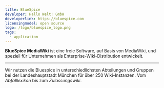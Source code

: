 ```yaml
---
title: BlueSpice
developer: Hallo Welt! GmbH
developerlink: https://bluespice.com
licensingmodel: open source
logo: /logo/bluespice_logo.png
tags:
  - application
---
```


**BlueSpice MediaWiki** ist eine freie Software, auf Basis von MediaWiki, und speziell für Unternehmen als Enterprise-Wiki-Distribution entwickelt.

---

Wir nutzen die Bluespice in unterschiedlichsten Abteilungen und Gruppen bei der Landeshauptstadt München für über 250 Wiki-Instanzen.
Vom _Abfalllexikon_ bis zum _Zulassungswiki_.
